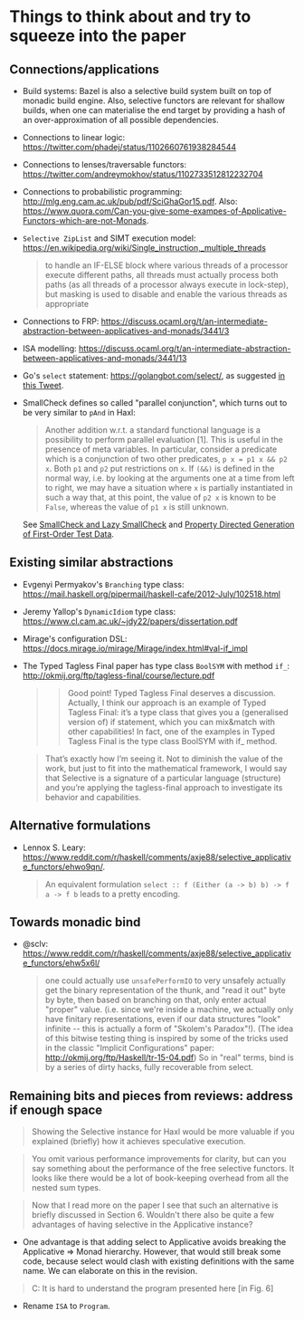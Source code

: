 # Things to think about and try to squeeze into the paper

## Connections/applications

* Build systems: Bazel is also a selective build system built on top of monadic build engine. Also, selective
  functors are relevant for shallow builds, when one can materialise the end target by providing a hash
  of an over-approximation of all possible dependencies.

* Connections to linear logic: https://twitter.com/phadej/status/1102660761938284544

* Connections to lenses/traversable functors: https://twitter.com/andreymokhov/status/1102733512812232704

* Connections to probabilistic programming: http://mlg.eng.cam.ac.uk/pub/pdf/SciGhaGor15.pdf.
  Also: https://www.quora.com/Can-you-give-some-exampes-of-Applicative-Functors-which-are-not-Monads.

* `Selective ZipList` and SIMT execution model: https://en.wikipedia.org/wiki/Single_instruction,_multiple_threads

  > to handle an IF-ELSE block where various threads of a processor execute
  > different paths, all threads must actually process both paths (as all threads
  > of a processor always execute in lock-step), but masking is used to disable
  > and enable the various threads as appropriate

* Connections to FRP: https://discuss.ocaml.org/t/an-intermediate-abstraction-between-applicatives-and-monads/3441/3

* ISA modelling: https://discuss.ocaml.org/t/an-intermediate-abstraction-between-applicatives-and-monads/3441/13

* Go's `select` statement: https://golangbot.com/select/, as suggested
  [in this Tweet](https://twitter.com/igstan/status/1102560124726583297).

* SmallCheck defines so called "parallel conjunction", which turns out to be very
  similar to `pAnd` in Haxl:

  > Another addition w.r.t. a standard functional language is a possibility to
  > perform parallel evaluation \[1\]. This is useful in the presence of meta
  > variables. In particular, consider a predicate which is a conjunction of
  > two other predicates, `p x = p1 x && p2 x`. Both `p1` and `p2` put
  > restrictions on `x`. If `(&&)` is defined in the normal way, i.e. by looking
  > at the arguments one at a time from left to right, we may have a situation
  > where `x` is partially instantiated in such a way that, at this point, the
  > value of `p2 x` is known to be `False`, whereas the value of `p1 x` is still
  > unknown.

  See [SmallCheck and Lazy SmallCheck](https://www.cs.york.ac.uk/fp/smallcheck/smallcheck.pdf)
  and [Property Directed Generation of First-Order Test Data](https://pdfs.semanticscholar.org/855f/6135cae8daa88a7296f525deaeb87c4a4ee9.pdf?_ga=2.215432343.1498597309.1553279121-20980404.1478796250).




## Existing similar abstractions

* Evgenyi Permyakov's `Branching` type class: https://mail.haskell.org/pipermail/haskell-cafe/2012-July/102518.html

* Jeremy Yallop's `DynamicIdiom` type class: https://www.cl.cam.ac.uk/~jdy22/papers/dissertation.pdf

* Mirage's configuration DSL: https://docs.mirage.io/mirage/Mirage/index.html#val-if_impl

* The Typed Tagless Final paper has type class `BoolSYM` with method `if_`: http://okmij.org/ftp/tagless-final/course/lecture.pdf

  > > Good point! Typed Tagless Final deserves a discussion. Actually, I think our approach is an example of Typed
  > > Tagless Final: it’s a type class that gives you a (generalised version of) if statement, which you can
  > > mix&match with other capabilities! In fact, one of the examples in Typed Tagless Final is the type class
  > > BoolSYM with if_ method.

  > That’s exactly how I’m seeing it. Not to diminish the value of the work, but just to fit into the
  > mathematical framework, I would say that Selective is a signature of a particular language (structure)
  > and you’re applying the tagless-final approach to investigate its behavior and capabilities.

## Alternative formulations

* Lennox S. Leary: https://www.reddit.com/r/haskell/comments/axje88/selective_applicative_functors/ehwo9qn/.

  > An equivalent formulation `select :: f (Either (a -> b) b) -> f a -> f b` leads to a pretty encoding.

## Towards monadic bind

* @sclv: https://www.reddit.com/r/haskell/comments/axje88/selective_applicative_functors/ehw5x6l/

  > one could actually use `unsafePerformIO` to very unsafely actually get the binary representation
  > of the thunk, and "read it out" byte by byte, then based on branching on that, only enter actual
  > "proper" value. (i.e. since we're inside a machine, we actually only have finitary representations,
  > even if our data structures "look" infinite -- this is actually a form of "Skolem's Paradox"!).
  > (The idea of this bitwise testing thing is inspired by some of the tricks used in the classic
  > "Implicit Configurations" paper: http://okmij.org/ftp/Haskell/tr-15-04.pdf)
  > So in "real" terms, bind is by a series of dirty hacks, fully recoverable from select.


## Remaining bits and pieces from reviews: address if enough space

> Showing the Selective instance for Haxl would be more valuable if you explained (briefly) how it achieves speculative execution.

> You omit various performance improvements for clarity, but can you say something about the performance of the free selective functors. It looks like there would be a lot of book-keeping overhead from all the nested sum types.

> Now that I read more on the paper I see that such an alternative is briefly discussed in Section 6. Wouldn't there also be quite a few advantages of having selective in the Applicative instance?

* One advantage is that adding select to Applicative avoids breaking the Applicative => Monad hierarchy. However, that would still break some code, because select would clash with existing definitions with the same name. We can elaborate on this in the revision.

> C: It is hard to understand the program presented here [in Fig. 6]

* Rename `ISA` to `Program`.
